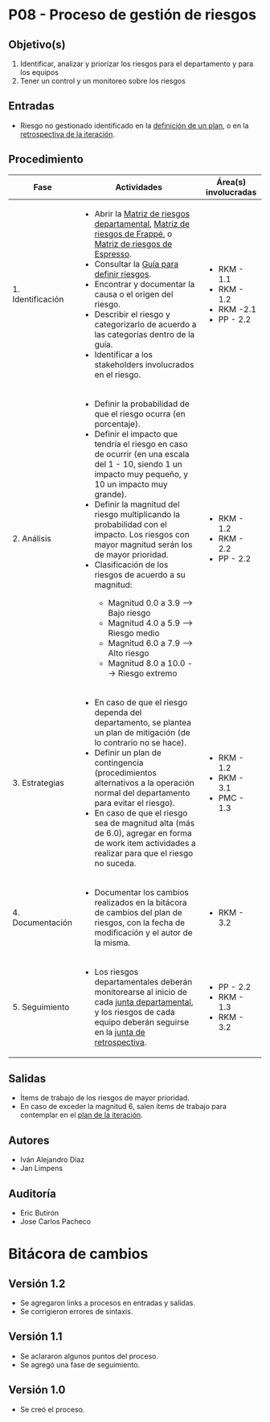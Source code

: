 
# P08 - Proceso de gestión de riesgos

## Objetivo(s)

1. Identificar, analizar y priorizar los riesgos para el departamento y para los equipos
2. Tener un control y un monitoreo sobre los riesgos

## Entradas

- Riesgo no gestionado identificado en la [definición de un plan](./P14-proceso-de-definicion-del-plan-inicial), o en la [retrospectiva de la iteración](./P20-proceso-retrospective).

## Procedimiento


| Fase |   Actividades   | Área(s) involucradas |
|------|:---------------:|--------------------|
| 1. Identificación | <ul align="left"><li>Abrir la [Matriz de riesgos departamental](https://docs.google.com/spreadsheets/d/1L_IWQMrYGR4vnJVB-YF48OHtPyNLnXWxmzz2g-aHHGM/edit#gid=0), [Matriz de riesgos de Frappé](https://docs.google.com/spreadsheets/d/11f-Dfe_lYfQPmQ0-v8wUIxH0FNwlYDN0DKBrRPcf1ks/edit#gid=0), o [Matriz de riesgos de Espresso](https://docs.google.com/spreadsheets/d/1JnAqpLpd-TLpKlqAa5cpC9Z8KsISirue2D7bM9T4GQQ/edit#gid=0).</li><li> Consultar la [Guía para definir riesgos](../guias/G06-guia-definicion-riesgos.md). </li><li>Encontrar y documentar la causa o el origen del riesgo.</li><li>Describir el riesgo y categorizarlo de acuerdo a las categorías dentro de la guía.</li><li>Identificar a los stakeholders involucrados en el riesgo.</li></ul> |<ul><li>RKM - 1.1</li><li>RKM - 1.2</li><li>RKM -2.1</li> <li>PP - 2.2</li></ul> |
| 2. Análisis | <ul align="left"><li>Definir  la probabilidad de que el riesgo ocurra (en porcentaje).</li><li> Definir el impacto que tendría el riesgo en caso de ocurrir (en una escala del 1 - 10, siendo 1 un impacto muy pequeño, y 10 un impacto muy grande). </li><li> Definir la magnitud del riesgo multiplicando la probabilidad con el impacto. Los riesgos con mayor magnitud serán los de mayor prioridad. </li><li> Clasificación de los riesgos de acuerdo a su magnitud:  </li><ul><li>Magnitud 0.0 a 3.9 --> Bajo riesgo</li><li>Magnitud 4.0 a 5.9 --> Riesgo medio</li><li>Magnitud 6.0 a 7.9 --> Alto riesgo</li><li>Magnitud 8.0 a 10.0 --> Riesgo extremo</li></ul></ul> | <ul><li>RKM - 1.2</li><li>RKM - 2.2</li><li>PP - 2.2</li></ul> |
| 3. Estrategias | <ul align="left"><li> En caso de que el riesgo dependa del departamento, se plantea un plan de mitigación (de lo contrario no se hace).</li><li> Definir un plan de contingencia (procedimientos alternativos a la operación normal del departamento para evitar el riesgo).</li><li> En caso de que el riesgo sea de magnitud alta (más de 6.0), agregar en forma de work item actividades a realizar para que el riesgo no suceda. </li></ul> | <ul><li>RKM - 1.2</li><li>RKM - 3.1</li><li>PMC - 1.3</li></ul> |
|4. Documentación| <ul align="left"><li> Documentar los cambios realizados en la bitácora de cambios del plan de riesgos, con la fecha de modificación y el autor de la misma.</li></ul>| <ul><li>RKM - 3.2</li></ul> |
|5. Seguimiento| <ul align="left"><li> Los riesgos departamentales deberán monitorearse al inicio de cada [junta departamental](./P01-proceso-juntas-departamentales), y los riesgos de cada equipo deberán seguirse en la [junta de retrospectiva](./P20-proceso-retrospective).</li></ul>| <ul><li>PP - 2.2</li><li>RKM - 1.3</li><li>RKM - 3.2</li></ul> |

## Salidas

- Ítems de trabajo de los riesgos de mayor prioridad.
- En caso de exceder la magnitud 6, salen ítems de trabajo para contemplar en el [plan de la iteración](./P15-proceso-planeacion-de-iteracion).

## Autores


- Iván Alejandro Díaz 
- Jan Limpens

## Auditoría

- Eric Butirón
- Jose Carlos Pacheco

# Bitácora de cambios

## Versión 1.2
  - Se agregaron links a procesos en entradas y salidas.
  - Se corrigieron errores de sintaxis.

## Versión 1.1 
  - Se aclararon algunos puntos del proceso.
  - Se agregó una fase de seguimiento.

## Versión 1.0
  - Se creó el proceso.


